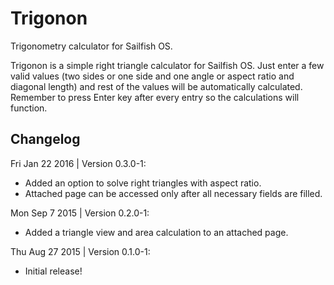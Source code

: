 # Trigonon
Trigonometry calculator for Sailfish OS.

Trigonon is a simple right triangle calculator for Sailfish OS. Just enter a few valid values (two sides or one side and one angle or aspect ratio and diagonal length) and rest of the values will be automatically calculated. Remember to press Enter key after every entry so the calculations will function.

Changelog
---------

Fri Jan 22 2016 | Version 0.3.0-1:
- Added an option to solve right triangles with aspect ratio.
- Attached page can be accessed only after all necessary fields are filled.

Mon Sep 7 2015 | Version 0.2.0-1:
- Added a triangle view and area calculation to an attached page.

Thu Aug 27 2015 | Version 0.1.0-1:
- Initial release!
